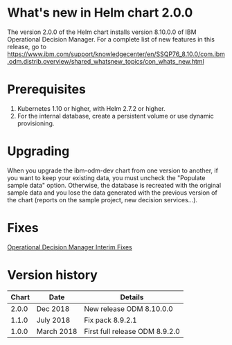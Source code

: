 # What's new in Helm chart 2.0.0
The version 2.0.0 of the Helm chart installs version 8.10.0.0 of IBM Operational Decision Manager. For a complete list of new features in this release, go to https://www.ibm.com/support/knowledgecenter/en/SSQP76_8.10.0/com.ibm.odm.distrib.overview/shared_whatsnew_topics/con_whats_new.html

# Prerequisites
1. Kubernetes 1.10 or higher, with Helm 2.7.2 or higher.
1. For the internal database, create a persistent volume or use dynamic provisioning.

# Upgrading
When you upgrade the ibm-odm-dev chart from one version to another, if you want to keep your existing data, you must uncheck the "Populate sample data" option.
Otherwise, the database is recreated with the original sample data and you lose the data generated with the previous version of the chart (reports on the sample project, new decision services...).

# Fixes
[Operational Decision Manager Interim Fixes](https://www-01.ibm.com/support/docview.wss?uid=ibm10715925)

# Version history
| Chart | Date     | Details                           |
| ----- | -------- | --------------------------------- |
| 2.0.0 | Dec 2018 | New release ODM 8.10.0.0               |
| 1.1.0 | July 2018 | Fix pack 8.9.2.1                |
| 1.0.0 | March 2018 | First full release ODM 8.9.2.0               |
